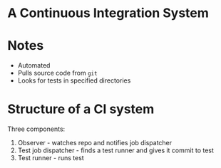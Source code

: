 # A Continuous Integration System

# Notes

- Automated
- Pulls source code from `git`
- Looks for tests in specified directories

# Structure of a CI system

Three components:
1. Observer - watches repo and notifies job dispatcher
2. Test job dispatcher - finds a test runner and gives it commit to test
3. Test runner - runs test

